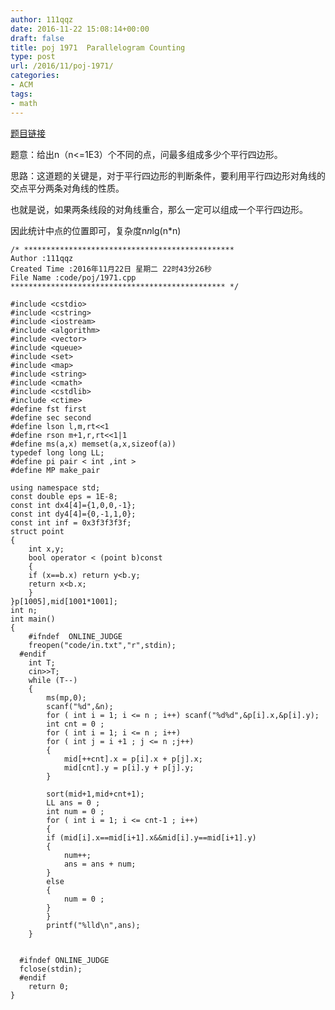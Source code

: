 ```yaml
---
author: 111qqz
date: 2016-11-22 15:08:14+00:00
draft: false
title: poj 1971  Parallelogram Counting
type: post
url: /2016/11/poj-1971/
categories:
- ACM
tags:
- math
---
```


[题目链接](http://poj.org/problem?id=1971)

题意：给出n（n<=1E3）个不同的点，问最多组成多少个平行四边形。

思路：这道题的关键是，对于平行四边形的判断条件，要利用平行四边形对角线的交点平分两条对角线的性质。

也就是说，如果两条线段的对角线重合，那么一定可以组成一个平行四边形。

因此统计中点的位置即可，复杂度n*n*lg(n*n)

    
    /* ***********************************************
    Author :111qqz
    Created Time :2016年11月22日 星期二 22时43分26秒
    File Name :code/poj/1971.cpp
    ************************************************ */
    
    #include <cstdio>
    #include <cstring>
    #include <iostream>
    #include <algorithm>
    #include <vector>
    #include <queue>
    #include <set>
    #include <map>
    #include <string>
    #include <cmath>
    #include <cstdlib>
    #include <ctime>
    #define fst first
    #define sec second
    #define lson l,m,rt<<1
    #define rson m+1,r,rt<<1|1
    #define ms(a,x) memset(a,x,sizeof(a))
    typedef long long LL;
    #define pi pair < int ,int >
    #define MP make_pair
    
    using namespace std;
    const double eps = 1E-8;
    const int dx4[4]={1,0,0,-1};
    const int dy4[4]={0,-1,1,0};
    const int inf = 0x3f3f3f3f;
    struct point
    {
        int x,y;
        bool operator < (point b)const
        {
    	if (x==b.x) return y<b.y;
    	return x<b.x;
        }
    }p[1005],mid[1001*1001];
    int n;
    int main()
    {
    	#ifndef  ONLINE_JUDGE 
    	freopen("code/in.txt","r",stdin);
      #endif
    	int T;
    	cin>>T;
    	while (T--)
    	{
    	    ms(mp,0);
    	    scanf("%d",&n);
    	    for ( int i = 1; i <= n ; i++) scanf("%d%d",&p[i].x,&p[i].y);
    	    int cnt = 0 ;
    	    for ( int i = 1; i <= n ; i++)
    		for ( int j = i +1 ; j <= n ;j++)
    		{
    		    mid[++cnt].x = p[i].x + p[j].x;
    		    mid[cnt].y = p[i].y + p[j].y;
    		}
    
    	    sort(mid+1,mid+cnt+1);
    	    LL ans = 0 ;
    	    int num = 0 ;
    	    for ( int i = 1; i <= cnt-1 ; i++)
    	    {
    		if (mid[i].x==mid[i+1].x&&mid[i].y==mid[i+1].y)
    		{
    		    num++;
    		    ans = ans + num;
    		}
    		else
    		{
    		    num = 0 ;
    		}
    	    }
    	    printf("%lld\n",ans);
    	}
    
    
      #ifndef ONLINE_JUDGE  
      fclose(stdin);
      #endif
        return 0;
    }
    






